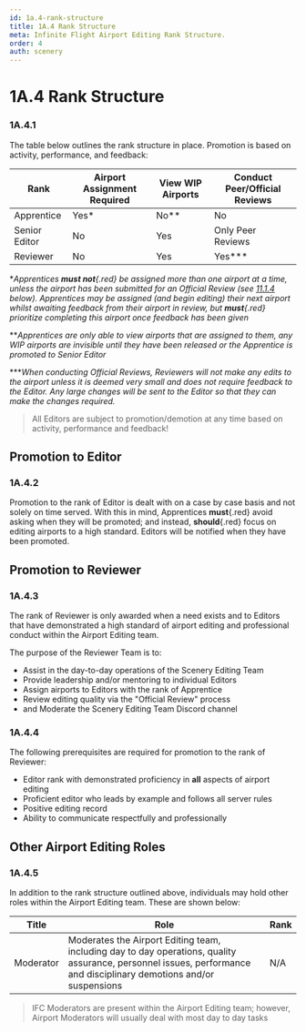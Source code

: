 ```yaml
---
id: 1a.4-rank-structure
title: 1A.4 Rank Structure
meta: Infinite Flight Airport Editing Rank Structure.
order: 4
auth: scenery
---
```


# 1A.4  Rank Structure

 

### 1A.4.1    

The table below outlines the rank structure in place. Promotion is based on activity, performance, and feedback:

 

| Rank          | Airport Assignment Required | View WIP Airports | Conduct Peer/Official Reviews |
| ------------- | --------------------------- | ----------------- | ----------------------------- |
| Apprentice    | Yes*                        | No**              | No                            |
| Senior Editor | No                          | Yes               | Only Peer Reviews             |
| Reviewer      | No                          | Yes               | Yes***                        |

**Apprentices **must not**{.red} be assigned more than one airport at a time, unless the airport has been submitted for an Official Review *(see [11.1.4](/guide/scenery-editor-manual/11.-review-and-release/11.1-review-and-release-process#11.1.4) below)*. Apprentices may be assigned (and begin editing) their next airport whilst awaiting feedback from their airport in review, but **must**{.red} prioritize completing this airport once feedback has been given*



***Apprentices are only able to view airports that are assigned to them, any WIP airports are invisible until they have been released or the Apprentice is promoted to Senior Editor*



****When conducting Official Reviews, Reviewers will not make any edits to the airport unless it is deemed very small and does not require feedback to the Editor. Any large changes will be sent to the Editor so that they can make the changes required.*



> All Editors are subject to promotion/demotion at any time based on activity, performance and feedback!



## Promotion to Editor

### 1A.4.2

Promotion to the rank of Editor is dealt with on a case by case basis and not solely on time served. With this in mind, Apprentices **must**{.red} avoid asking when they will be promoted; and instead, **should**{.red} focus on editing airports to a high standard. Editors will be notified when they have been promoted.



## Promotion to Reviewer 

### 1A.4.3

The rank of Reviewer is only awarded when a need exists and to Editors that have demonstrated a high standard of airport editing and professional conduct within the Airport Editing team.



The purpose of the Reviewer Team is to:

- Assist in the day-to-day operations of the Scenery Editing Team
- Provide leadership and/or mentoring to individual Editors
- Assign airports to Editors with the rank of Apprentice 
- Review editing quality via the "Official Review" process
- and Moderate the Scenery Editing Team Discord channel



### 1A.4.4

The following prerequisites are required for promotion to the rank of Reviewer:



- Editor rank with demonstrated proficiency in **all** aspects of airport editing
- Proficient editor who leads by example and follows all server rules
- Positive editing record
- Ability to communicate respectfully and professionally



## Other Airport Editing Roles

### 1A.4.5

In addition to the rank structure outlined above, individuals may hold other roles within the Airport Editing team. These are shown below:



| Title     | Role                                                         | Rank |
| --------- | ------------------------------------------------------------ | ---- |
| Moderator | Moderates the Airport Editing team, including day to day operations, quality assurance, personnel issues, performance and disciplinary demotions and/or suspensions | N/A  |



> IFC Moderators are present within the Airport Editing team; however, Airport Moderators will usually deal with most day to day tasks